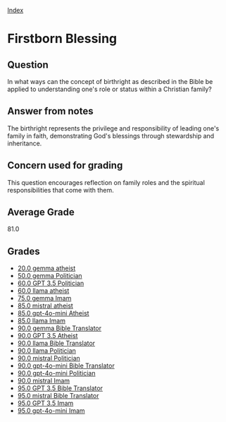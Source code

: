 
[Index](../index.md)
# Firstborn Blessing
## Question
In what ways can the concept of birthright as described in the Bible be applied to understanding one's role or status within a Christian family?

## Answer from notes
The birthright represents the privilege and responsibility of leading one's family in faith, demonstrating God's blessings through stewardship and inheritance.

## Concern used for grading
This question encourages reflection on family roles and the spiritual responsibilities that come with them.

## Average Grade
81.0

## Grades
 * [20.0 gemma atheist](../answers/gemma_atheist/Firstborn_Blessing.md)
 * [50.0 gemma Politician](../answers/gemma_Politician/Firstborn_Blessing.md)
 * [60.0 GPT 3.5 Politician](../answers/GPT_3.5_Politician/Firstborn_Blessing.md)
 * [60.0 llama atheist](../answers/llama_atheist/Firstborn_Blessing.md)
 * [75.0 gemma Imam](../answers/gemma_Imam/Firstborn_Blessing.md)
 * [85.0 mistral atheist](../answers/mistral_atheist/Firstborn_Blessing.md)
 * [85.0 gpt-4o-mini Atheist](../answers/gpt-4o-mini_Atheist/Firstborn_Blessing.md)
 * [85.0 llama Imam](../answers/llama_Imam/Firstborn_Blessing.md)
 * [90.0 gemma Bible Translator](../answers/gemma_Bible_Translator/Firstborn_Blessing.md)
 * [90.0 GPT 3.5 Atheist](../answers/GPT_3.5_Atheist/Firstborn_Blessing.md)
 * [90.0 llama Bible Translator](../answers/llama_Bible_Translator/Firstborn_Blessing.md)
 * [90.0 llama Politician](../answers/llama_Politician/Firstborn_Blessing.md)
 * [90.0 mistral Politician](../answers/mistral_Politician/Firstborn_Blessing.md)
 * [90.0 gpt-4o-mini Bible Translator](../answers/gpt-4o-mini_Bible_Translator/Firstborn_Blessing.md)
 * [90.0 gpt-4o-mini Politician](../answers/gpt-4o-mini_Politician/Firstborn_Blessing.md)
 * [90.0 mistral Imam](../answers/mistral_Imam/Firstborn_Blessing.md)
 * [95.0 GPT 3.5 Bible Translator](../answers/GPT_3.5_Bible_Translator/Firstborn_Blessing.md)
 * [95.0 mistral Bible Translator](../answers/mistral_Bible_Translator/Firstborn_Blessing.md)
 * [95.0 GPT 3.5 Imam](../answers/GPT_3.5_Imam/Firstborn_Blessing.md)
 * [95.0 gpt-4o-mini Imam](../answers/gpt-4o-mini_Imam/Firstborn_Blessing.md)
